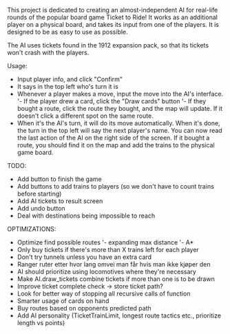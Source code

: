 This project is dedicated to creating an almost-independent AI for real-life rounds of the popular board game Ticket to Ride! It works as an additional player on a physical board, and takes its input from one of the players. It is designed to be as easy to use as possible.

The AI uses tickets found in the 1912 expansion pack, so that its tickets won't crash with the players.

Usage:
- Input player info, and click "Confirm"
- It says in the top left who's turn it is
- Whenever a player makes a move, input the move into the AI's interface. 
   '- If the player drew a card, click the "Draw cards" button
   '- If they bought a route, click the route they bought, and the map will update. If it doesn't click a different spot on the same route.
- When it's the AI's turn, it will do its move automatically. When it's done, the turn in the top left will say the next player's name. You can now read the last action of the AI on the right side of the screen. If it bought a route, you should find it on the map and add the trains to the physical game board.




TODO:
- Add button to finish the game
- Add buttons to add trains to players (so we don't have to count trains before starting)
- Add AI tickets to result screen
- Add undo button
- Deal with destinations being impossible to reach


OPTIMIZATIONS:
- Optimize find possible routes
    '- expanding max distance
    '- A*
- Only buy tickets if there's more than X trains left for each player
- Don't try tunnels unless you have an extra card
- Ranger ruter etter hvor lang omvei man får hvis man ikke kjøper den
- AI should prioritize using locomotives where they're necessary
- Make AI.draw_tickets combine tickets if more than one is to be drawn
- Improve ticket complete check -> store ticket path?
- Look for better way of stopping all recursive calls of function
- Smarter usage of cards on hand
- Buy routes based on opponents predicted path
- Add AI personality (TicketTrainLimit, longest route tactics etc., prioritize length vs points)
